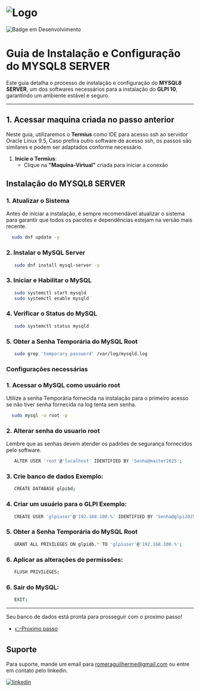 # ![Logo](https://i.ibb.co/GvFxS48/mysql.png)  
![Badge em Desenvolvimento](http://img.shields.io/static/v1?label=STATUS&message=EM%20DESENVOLVIMENTO&color=GREEN&style=for-the-badge)

# Guia de Instalação e Configuração do MYSQL8 SERVER 

Este guia detalha o processo de instalação e configuração do **MYSQL8 SERVER**, um dos softwares necessários para a instalação do **GLPI 10**, garantindo um ambiente estável e seguro.  

---

## 1. Acessar maquina criada no passo anterior 

Neste guia, utilizaremos o **Termius** como IDE para acesso ssh ao servidor Oracle Linux 9.5, Caso prefira outro software de acesso ssh, os passos são similares e podem ser adaptados conforme necessário.  

1. **Inicie o Termius**:  
   - Clique na **"Maquina-Virtual"** criada para iniciar a  conexão

## **Instalação do MYSQL8 SERVER**  

### 1. **Atualizar o Sistema**

Antes de iniciar a instalação, é sempre recomendável atualizar o sistema para garantir que todos os pacotes e dependências estejam na versão mais recente.

```bash
  sudo dnf update -y
```

### 2. **Instalar o MySQL Server**

```bash
   sudo dnf install mysql-server -y
```

### 3. **Iniciar e Habilitar o MySQL**

```bash
   sudo systemctl start mysqld
   sudo systemctl enable mysqld
```
### 4. **Verificar o Status do MySQL**

```bash
   sudo systemctl status mysqld
```

### 5. **Obter a Senha Temporária do MySQL Root**

```bash
   sudo grep 'temporary password' /var/log/mysqld.log
```


### **Configurações necessárias**  

### 1. **Acessar o MySQL como usuário root**

Utilize a senha Temporária fornecida na instalação para o primeiro acesso se não tiver senha fornecida na log tenta sem senha.

```bash
  sudo mysql -u root -p
```

### 2. **Alterar senha do usuario root**

Lembre que as senhas devem atender os padrões de segurança fornecidos pelo software.

```bash
   ALTER USER 'root'@'localhost' IDENTIFIED BY 'Senha@master2025';
```

### 3. **Crie banco de dados Exemplo:**

```bash
   CREATE DATABASE glpibd;
```
### 4. **Criar um usuário para o GLPI Exemplo:**

```bash
   CREATE USER 'glpiuser'@'192.168.100.%' IDENTIFIED BY 'Senha@glpi2025';
```

### 5. **Obter a Senha Temporária do MySQL Root**

```bash
   GRANT ALL PRIVILEGES ON glpidb.* TO 'glpiuser'@'192.168.100.%';
```

### 6. **Aplicar as alterações de permissões:**

```bash
   FLUSH PRIVILEGES;
```

### 6. **Sair do MySQL:**

```bash
   EXIT;
```

---


Seu banco de dados está pronta para prosseguir com o proximo passo!

 - [👉Proximo passo](https://github.com/RomeraSCR/GLPI10_NA_PRATICA/blob/main/PASSO3-APACHE-PHP.md)


## Suporte

Para suporte, mande um email para romeraguilherme@gmail.com ou entre em contato pelo linkedin.


[![linkedin](https://img.shields.io/badge/linkedin-0A66C2?style=for-the-badge&logo=linkedin&logoColor=white)](https://www.linkedin.com/in/guilherme-romera-569801267/)
